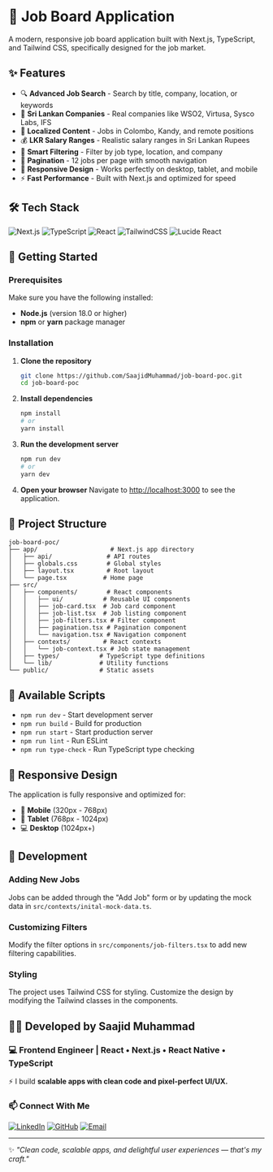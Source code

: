 # 🚀 Job Board Application

A modern, responsive job board application built with Next.js, TypeScript, and Tailwind CSS, specifically designed for the job market.

## ✨ Features

- 🔍 **Advanced Job Search** - Search by title, company, location, or keywords
- 🏢 **Sri Lankan Companies** - Real companies like WSO2, Virtusa, Sysco Labs, IFS
- 📍 **Localized Content** - Jobs in Colombo, Kandy, and remote positions
- 💰 **LKR Salary Ranges** - Realistic salary ranges in Sri Lankan Rupees
- 🎯 **Smart Filtering** - Filter by job type, location, and company
- 📄 **Pagination** - 12 jobs per page with smooth navigation
- 📱 **Responsive Design** - Works perfectly on desktop, tablet, and mobile
- ⚡ **Fast Performance** - Built with Next.js and optimized for speed

## 🛠 Tech Stack

![Next.js](https://img.shields.io/badge/Next.js-14-000000?style=for-the-badge&logo=nextdotjs&logoColor=white)
![TypeScript](https://img.shields.io/badge/TypeScript-3178C6?style=for-the-badge&logo=typescript&logoColor=white)
![React](https://img.shields.io/badge/React-18-61DAFB?style=for-the-badge&logo=react&logoColor=black)
![TailwindCSS](https://img.shields.io/badge/Tailwind_CSS-06B6D4?style=for-the-badge&logo=tailwindcss&logoColor=white)
![Lucide React](https://img.shields.io/badge/Lucide_React-000000?style=for-the-badge&logo=lucide&logoColor=white)

## 🚀 Getting Started

### Prerequisites

Make sure you have the following installed:
- **Node.js** (version 18.0 or higher)
- **npm** or **yarn** package manager

### Installation

1. **Clone the repository**
   ```bash
   git clone https://github.com/SaajidMuhammad/job-board-poc.git
   cd job-board-poc
   ```

2. **Install dependencies**
   ```bash
   npm install
   # or
   yarn install
   ```

3. **Run the development server**
   ```bash
   npm run dev
   # or
   yarn dev
   ```

4. **Open your browser**
   Navigate to [http://localhost:3000](http://localhost:3000) to see the application.

## 📁 Project Structure

```
job-board-poc/
├── app/                    # Next.js app directory
│   ├── api/               # API routes
│   ├── globals.css        # Global styles
│   ├── layout.tsx         # Root layout
│   └── page.tsx          # Home page
├── src/
│   ├── components/        # React components
│   │   ├── ui/           # Reusable UI components
│   │   ├── job-card.tsx  # Job card component
│   │   ├── job-list.tsx  # Job listing component
│   │   ├── job-filters.tsx # Filter component
│   │   ├── pagination.tsx # Pagination component
│   │   └── navigation.tsx # Navigation component
│   ├── contexts/         # React contexts
│   │   └── job-context.tsx # Job state management
│   ├── types/           # TypeScript type definitions
│   └── lib/             # Utility functions
└── public/              # Static assets
```

## 🎯 Available Scripts

- `npm run dev` - Start development server
- `npm run build` - Build for production
- `npm run start` - Start production server
- `npm run lint` - Run ESLint
- `npm run type-check` - Run TypeScript type checking

## 📱 Responsive Design

The application is fully responsive and optimized for:
- 📱 **Mobile** (320px - 768px)
- 📱 **Tablet** (768px - 1024px)
- 💻 **Desktop** (1024px+)

## 🔧 Development

### Adding New Jobs
Jobs can be added through the "Add Job" form or by updating the mock data in `src/contexts/inital-mock-data.ts`.

### Customizing Filters
Modify the filter options in `src/components/job-filters.tsx` to add new filtering capabilities.

### Styling
The project uses Tailwind CSS for styling. Customize the design by modifying the Tailwind classes in the components.

## 👨‍💻 Developed by Saajid Muhammad

### 💻 **Frontend Engineer | React • Next.js • React Native • TypeScript**

⚡ I build **scalable apps with clean code and pixel-perfect UI/UX.**

### 📫 Connect With Me

[![LinkedIn](https://img.shields.io/badge/LinkedIn-0077B5?style=for-the-badge&logo=linkedin&logoColor=white)](https://www.linkedin.com/in/saajidmuhammad)
[![GitHub](https://img.shields.io/badge/GitHub-181717?style=for-the-badge&logo=github&logoColor=white)](https://github.com/SaajidMuhammad)
[![Email](https://img.shields.io/badge/Email-D14836?style=for-the-badge&logo=gmail&logoColor=white)](mailto:saajithtm@gmail.com)

---

✨ *"Clean code, scalable apps, and delightful user experiences — that's my craft."*
